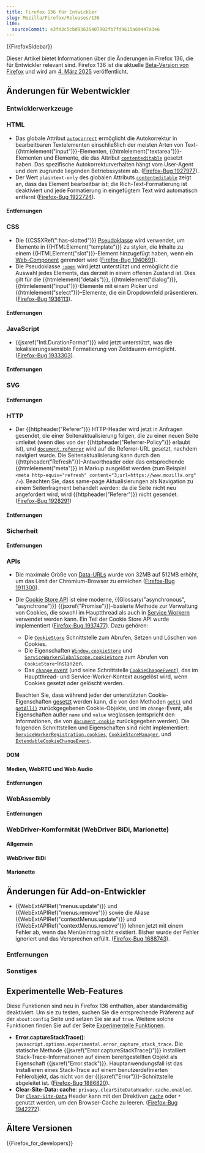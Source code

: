 ```yaml
---
title: Firefox 136 für Entwickler
slug: Mozilla/Firefox/Releases/136
l10n:
  sourceCommit: e3f43c5cbd93635407902fb7fd9615a69447a3e6
---
```


{{FirefoxSidebar}}

Dieser Artikel bietet Informationen über die Änderungen in Firefox 136, die für Entwickler relevant sind. Firefox 136 ist die aktuelle [Beta-Version von Firefox](https://www.mozilla.org/en-US/firefox/channel/desktop/#beta) und wird am [4. März 2025](https://whattrainisitnow.com/release/?version=136) veröffentlicht.

## Änderungen für Webentwickler

### Entwicklerwerkzeuge

### HTML

- Das globale Attribut [`autocorrect`](/de/docs/Web/HTML/Global_attributes/autocorrect) ermöglicht die Autokorrektur in bearbeitbaren Textelementen einschließlich der meisten Arten von Text-{{htmlelement("input")}}-Elementen, {{htmlelement("textarea")}}-Elementen und Elemente, die das Attribut [`contenteditable`](/de/docs/Web/HTML/Global_attributes/contenteditable) gesetzt haben. Das spezifische Autokorrekturverhalten hängt vom User-Agent und dem zugrunde liegenden Betriebssystem ab. ([Firefox-Bug 1927977](https://bugzil.la/1927977)).
- Der Wert `plaintext-only` des globalen Attributs [`contenteditable`](/de/docs/Web/HTML/Global_attributes/contenteditable) zeigt an, dass das Element bearbeitbar ist; die Rich-Text-Formatierung ist deaktiviert und jede Formatierung in eingefügtem Text wird automatisch entfernt ([Firefox-Bug 1922724](https://bugzil.la/1922724)).

#### Entfernungen

### CSS

- Die {{CSSXRef(":has-slotted")}} [Pseudoklasse](/de/docs/Web/CSS/Pseudo-classes) wird verwendet, um Elemente in {{HTMLElement("template")}} zu stylen, die Inhalte zu einem {{HTMLElement("slot")}}-Element hinzugefügt haben, wenn ein [Web-Component](/de/docs/Web/API/Web_components) gerendert wird ([Firefox-Bug 1940691](https://bugzil.la/1940691)).
- Die Pseudoklasse [`:open`](/de/docs/Web/CSS/:open) wird jetzt unterstützt und ermöglicht die Auswahl jedes Elements, das derzeit in einem offenen Zustand ist. Dies gilt für die {{htmlelement("details")}}, {{htmlelement("dialog")}}, {{htmlelement("input")}}-Elemente mit einem Picker und {{htmlelement("select")}}-Elemente, die ein Dropdownfeld präsentieren. ([Firefox-Bug 1936113](https://bugzil.la/1936113)).

#### Entfernungen

### JavaScript

- {{jsxref("Intl.DurationFormat")}} wird jetzt unterstützt, was die lokalisierungssensible Formatierung von Zeitdauern ermöglicht. ([Firefox-Bug 1933303](https://bugzil.la/1933303)).

#### Entfernungen

### SVG

#### Entfernungen

### HTTP

- Der {{httpheader("Referer")}} HTTP-Header wird jetzt in Anfragen gesendet, die einer Seitenaktualisierung folgen, die zu einer neuen Seite umleitet (wenn dies von der {{httpheader("Referrer-Policy")}} erlaubt ist), und [`document.referrer`](/de/docs/Web/API/Document/referrer) wird auf die Referrer-URL gesetzt, nachdem navigiert wurde.
  Die Seitenaktualisierung kann durch den {{httpheader("Refresh")}}-Antwortheader oder das entsprechende {{htmlelement("meta")}} in Markup ausgelöst werden (zum Beispiel `<meta http-equiv="refresh" content="3;url=https://www.mozilla.org" />`).
  Beachten Sie, dass same-page Aktualisierungen als Navigation zu einem Seitenfragment behandelt werden: da die Seite nicht neu angefordert wird, wird {{httpheader("Referer")}} nicht gesendet.
  ([Firefox-Bug 1928291](https://bugzil.la/1928291))

#### Entfernungen

### Sicherheit

#### Entfernungen

### APIs

- Die maximale Größe von [Data-URLs](/de/docs/Web/URI/Schemes/data) wurde von 32MB auf 512MB erhöht, um das Limit der Chromium-Browser zu erreichen ([Firefox-Bug 1911300](https://bugzil.la/1911300)).
- Die [Cookie Store API](/de/docs/Web/API/Cookie_Store_API) ist eine moderne, {{Glossary("asynchronous", "asynchrone")}} {{jsxref("Promise")}}-basierte Methode zur Verwaltung von Cookies, die sowohl im Hauptthread als auch in [Service Workern](/de/docs/Web/API/Service_Worker_API) verwendet werden kann.
  Ein Teil der Cookie Store API wurde implementiert ([Firefox-Bug 1937477](https://bugzil.la/1937477)). Dazu gehören:

  - Die [`CookieStore`](/de/docs/Web/API/CookieStore) Schnittstelle zum Abrufen, Setzen und Löschen von Cookies.
  - Die Eigenschaften [`Window.cookieStore`](/de/docs/Web/API/Window/cookieStore) und [`ServiceWorkerGlobalScope.cookieStore`](/de/docs/Web/API/ServiceWorkerGlobalScope/cookieStore) zum Abrufen von `CookieStore`-Instanzen.
  - Das [`change` event](/de/docs/Web/API/CookieStore/change_event) (und seine Schnittstelle [`CookieChangeEvent`](/de/docs/Web/API/CookieChangeEvent)), das im Hauptthread- und Service-Worker-Kontext ausgelöst wird, wenn Cookies gesetzt oder gelöscht werden.

  Beachten Sie, dass während jeder der unterstützten Cookie-Eigenschaften [gesetzt](/de/docs/Web/API/CookieStore/set) werden kann, die von den Methoden [`get()`](/de/docs/Web/API/CookieStore/get) und [`getAll()`](/de/docs/Web/API/CookieStore/getAll) zurückgegebenen Cookie-Objekte, und im `change`-Event, alle Eigenschaften außer `name` und `value` weglassen (entspricht den Informationen, die von [`document.cookie`](/de/docs/Web/API/Document/cookie) zurückgegeben werden).
  Die folgenden Schnittstellen und Eigenschaften sind nicht implementiert: [`ServiceWorkerRegistration.cookies`](/de/docs/Web/API/ServiceWorkerRegistration/cookies), [`CookieStoreManager`](/de/docs/Web/API/CookieStoreManager), und [`ExtendableCookieChangeEvent`](/de/docs/Web/API/ExtendableCookieChangeEvent).

#### DOM

#### Medien, WebRTC und Web Audio

#### Entfernungen

### WebAssembly

#### Entfernungen

### WebDriver-Komformität (WebDriver BiDi, Marionette)

#### Allgemein

#### WebDriver BiDi

#### Marionette

## Änderungen für Add-on-Entwickler

- {{WebExtAPIRef("menus.update")}} und {{WebExtAPIRef("menus.remove")}} sowie die Aliase {{WebExtAPIRef("contextMenus.update")}} und {{WebExtAPIRef("contextMenus.remove")}} lehnen jetzt mit einem Fehler ab, wenn das Menüeintrag nicht existiert. Bisher wurde der Fehler ignoriert und das Versprechen erfüllt. ([Firefox-Bug 1688743](https://bugzil.la/1688743)).

### Entfernungen

### Sonstiges

## Experimentelle Web-Features

Diese Funktionen sind neu in Firefox 136 enthalten, aber standardmäßig deaktiviert. Um sie zu testen, suchen Sie die entsprechende Präferenz auf der `about:config` Seite und setzen Sie sie auf `true`. Weitere solche Funktionen finden Sie auf der Seite [Experimentelle Funktionen](/de/docs/Mozilla/Firefox/Experimental_features).

- **Error.captureStackTrace()**: `javascript.options.experimental.error_capture_stack_trace`.
  Die statische Methode {{jsxref("Error.captureStackTrace()")}} installiert Stack-Trace-Informationen auf einem bereitgestellten Objekt als Eigenschaft {{jsxref("Error.stack")}}.
  Hauptanwendungsfall ist das Installieren eines Stack-Trace auf einem benutzerdefinierten Fehlerobjekt, das nicht von der {{jsxref("Error")}}-Schnittstelle abgeleitet ist.
  ([Firefox-Bug 1886820](https://bugzil.la/1886820)).
- **Clear-Site-Data: cache**: `privacy.clearSiteDataHeader.cache.enabled`.
  Der [`Clear-Site-Data`](/de/docs/Web/HTTP/Headers/Clear-Site-Data) Header kann mit den Direktiven [`cache`](/de/docs/Web/HTTP/Headers/Clear-Site-Data#cache) oder `*` genutzt werden, um den Browser-Cache zu leeren.
  ([Firefox-Bug 1942272](https://bugzil.la/1942272)).

## Ältere Versionen

{{Firefox_for_developers}}
